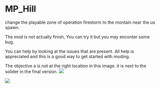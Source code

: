 # MP_Hill
change the playable zone of operation firestorm to the montain near the us spawn.

The mod is not actually finish, You can try it but you may enconter some bug.

You can help by looking at the issues that are present. All help is appreciated and this is a good way to get started with moding.

The objective a is not at the right location in this image. it is next to the solider in the final version.
<img src=https://user-images.githubusercontent.com/66191701/103041232-cc70c500-4543-11eb-9823-0b0794438f82.png>

<img src=https://user-images.githubusercontent.com/66191701/103041237-cf6bb580-4543-11eb-96ba-410b1d30a8b3.png>

